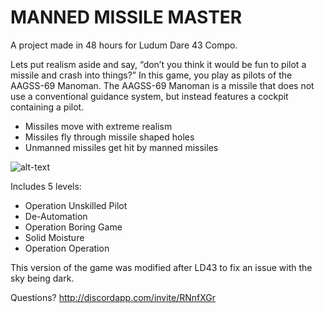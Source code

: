 # MANNED MISSILE MASTER
A project made in 48 hours for Ludum Dare 43 Compo.


Lets put realism aside and say, “don’t you think it would be fun to pilot a missile and crash into things?” In this game, you play as pilots of the AAGSS-69 Manoman. The AAGSS-69 Manoman is a missile that does not use a conventional guidance system, but instead features a cockpit containing a pilot.

 * Missiles move with extreme realism
 * Missiles fly through missile shaped holes
 * Unmanned missiles get hit by manned missiles


![alt-text]("https://static.jam.vg/raw/2fa/81/z/1c900.png")


Includes 5 levels:

 * Operation Unskilled Pilot
 * De-Automation
 * Operation Boring Game
 * Solid Moisture
 * Operation Operation

This version of the game was modified after LD43 to fix an issue with the sky being dark.

Questions? 
http://discordapp.com/invite/RNnfXGr
